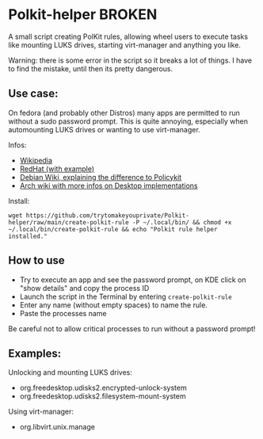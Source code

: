 # Polkit-helper BROKEN
A small script creating PolKit rules, allowing wheel users to execute tasks like mounting LUKS drives, starting virt-manager and anything you like.

Warning: there is some error in the script so it breaks a lot of things. I have to find the mistake, until then its pretty dangerous.

## Use case:

On fedora (and probably other Distros) many apps are permitted to run without a sudo password prompt. This is quite annoying, especially when automounting LUKS drives or wanting to use virt-manager.

Infos:

- [Wikipedia](https://en.wikipedia.org/wiki/Polkit)
- [RedHat (with example)](https://access.redhat.com/documentation/en-us/red_hat_enterprise_linux/7/html/desktop_migration_and_administration_guide/policykit)
- [Debian Wiki, explaining the difference to Policykit](https://wiki.debian.org/PolicyKit)
- [Arch wiki with more infos on Desktop implementations](https://wiki.archlinux.org/title/Polkit)

Install:

```
wget https://github.com/trytomakeyouprivate/Polkit-helper/raw/main/create-polkit-rule -P ~/.local/bin/ && chmod +x ~/.local/bin/create-polkit-rule && echo "Polkit rule helper installed."
```

## How to use

- Try to execute an app and see the password prompt, on KDE click on "show details" and copy the process ID
- Launch the script in the Terminal by entering `create-polkit-rule`
- Enter any name (without empty spaces) to name the rule.
- Paste the processes name 

Be careful not to allow critical processes to run without a password prompt!

## Examples:

Unlocking and mounting LUKS drives:

- org.freedesktop.udisks2.encrypted-unlock-system
- org.freedesktop.udisks2.filesystem-mount-system

Using virt-manager:

- org.libvirt.unix.manage
